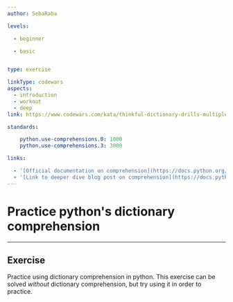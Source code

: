 ```yaml
---
author: SebaRaba

levels:

  - beginner

  - basic


type: exercise

linkType: codewars
aspects:
  - introduction
  - workout
  - deep
link: https://www.codewars.com/kata/thinkful-dictionary-drills-multiple-modes

standards:

    python.use-comprehensions.0: 1000
    python.use-comprehensions.3: 3000

links:

  - '[Official documentation on comprehension](https://docs.python.org/3/tutorial/modules.html){website}'
  - '[Link to deeper dive blog post on comprehension](https://docs.python.org/3/tutorial/datastructures.html){website}'
---
```


# Practice python's dictionary comprehension

---
## Exercise

Practice using dictionary comprehension in python. This exercise can be solved *without* dictionary comprehension, but try using it in order to practice.
